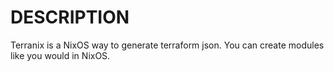 # DESCRIPTION

Terranix is a NixOS way to generate terraform json.
You can create modules like you would in NixOS.

